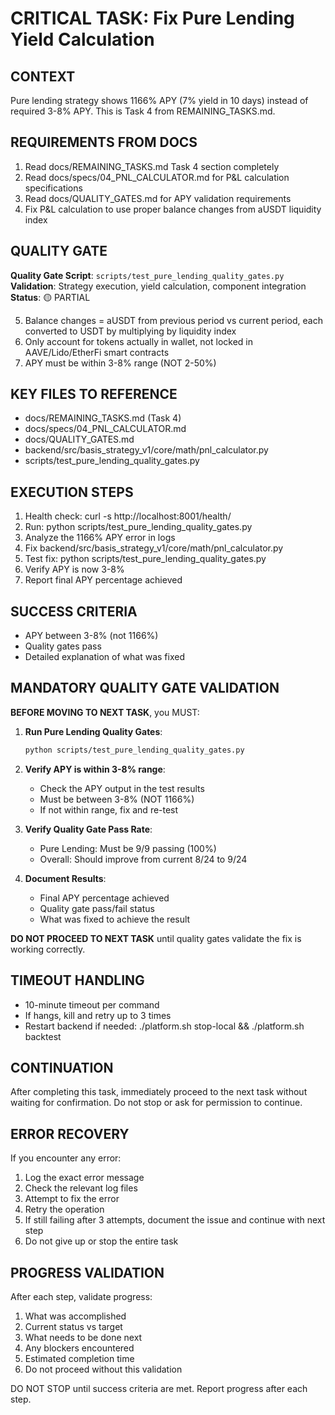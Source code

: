 # CRITICAL TASK: Fix Pure Lending Yield Calculation

## CONTEXT
Pure lending strategy shows 1166% APY (7% yield in 10 days) instead of required 3-8% APY. This is Task 4 from REMAINING_TASKS.md.

## REQUIREMENTS FROM DOCS
1) Read docs/REMAINING_TASKS.md Task 4 section completely
2) Read docs/specs/04_PNL_CALCULATOR.md for P&L calculation specifications
3) Read docs/QUALITY_GATES.md for APY validation requirements
4) Fix P&L calculation to use proper balance changes from aUSDT liquidity index
## QUALITY GATE
**Quality Gate Script**: `scripts/test_pure_lending_quality_gates.py`
**Validation**: Strategy execution, yield calculation, component integration
**Status**: 🟡 PARTIAL

5) Balance changes = aUSDT from previous period vs current period, each converted to USDT by multiplying by liquidity index
6) Only account for tokens actually in wallet, not locked in AAVE/Lido/EtherFi smart contracts
7) APY must be within 3-8% range (NOT 2-50%)

## KEY FILES TO REFERENCE
- docs/REMAINING_TASKS.md (Task 4)
- docs/specs/04_PNL_CALCULATOR.md
- docs/QUALITY_GATES.md
- backend/src/basis_strategy_v1/core/math/pnl_calculator.py
- scripts/test_pure_lending_quality_gates.py

## EXECUTION STEPS
1) Health check: curl -s http://localhost:8001/health/
2) Run: python scripts/test_pure_lending_quality_gates.py
3) Analyze the 1166% APY error in logs
4) Fix backend/src/basis_strategy_v1/core/math/pnl_calculator.py
5) Test fix: python scripts/test_pure_lending_quality_gates.py
6) Verify APY is now 3-8%
7) Report final APY percentage achieved

## SUCCESS CRITERIA
- APY between 3-8% (not 1166%)
- Quality gates pass
- Detailed explanation of what was fixed

## MANDATORY QUALITY GATE VALIDATION
**BEFORE MOVING TO NEXT TASK**, you MUST:

1. **Run Pure Lending Quality Gates**:
   ```bash
   python scripts/test_pure_lending_quality_gates.py
   ```

2. **Verify APY is within 3-8% range**:
   - Check the APY output in the test results
   - Must be between 3-8% (NOT 1166%)
   - If not within range, fix and re-test

3. **Verify Quality Gate Pass Rate**:
   - Pure Lending: Must be 9/9 passing (100%)
   - Overall: Should improve from current 8/24 to 9/24

4. **Document Results**:
   - Final APY percentage achieved
   - Quality gate pass/fail status
   - What was fixed to achieve the result

**DO NOT PROCEED TO NEXT TASK** until quality gates validate the fix is working correctly.

## TIMEOUT HANDLING
- 10-minute timeout per command
- If hangs, kill and retry up to 3 times
- Restart backend if needed: ./platform.sh stop-local && ./platform.sh backtest

## CONTINUATION
After completing this task, immediately proceed to the next task without waiting for confirmation. Do not stop or ask for permission to continue.

## ERROR RECOVERY
If you encounter any error:
1) Log the exact error message
2) Check the relevant log files
3) Attempt to fix the error
4) Retry the operation
5) If still failing after 3 attempts, document the issue and continue with next step
6) Do not give up or stop the entire task

## PROGRESS VALIDATION
After each step, validate progress:
1) What was accomplished
2) Current status vs target
3) What needs to be done next
4) Any blockers encountered
5) Estimated completion time
6) Do not proceed without this validation

DO NOT STOP until success criteria are met. Report progress after each step.
